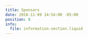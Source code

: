 ```yaml
---
title: Sponsors
date: 2018-11-09 14:54:00 -05:00
position: 8
info:
  file: information-section.liquid
---
```


